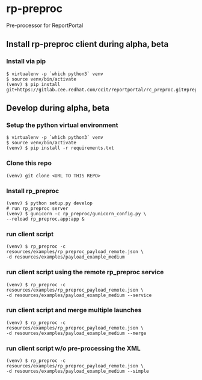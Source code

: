 # rp-preproc
Pre-processor for ReportPortal

## Install rp-preproc client during alpha, beta
### Install via pip
    $ virtualenv -p `which python3` venv
    $ source venv/bin/activate
    (venv) $ pip install git+https://gitlab.cee.redhat.com/ccit/reportportal/rc_preproc.git#preproc1


## Develop during alpha, beta
### Setup the python virtual environment
    $ virtualenv -p `which python3` venv
    $ source venv/bin/activate
    (venv) $ pip install -r requirements.txt

### Clone this repo
    (venv) git clone <URL TO THIS REPO>

### Install rp_preproc
    (venv) $ python setup.py develop
    # run rp_preproc server
    (venv) $ gunicorn -c rp_preproc/gunicorn_config.py \
    --reload rp_preproc.app:app &

### run client script
    (venv) $ rp_preproc -c resources/examples/rp_preproc_payload_remote.json \
    -d resources/examples/payload_example_medium

### run client script using the remote rp_preproc service
    (venv) $ rp_preproc -c resources/examples/rp_preproc_payload_remote.json \
    -d resources/examples/payload_example_medium --service

### run client script and merge multiple launches
    (venv) $ rp_preproc -c resources/examples/rp_preproc_payload_remote.json \
    -d resources/examples/payload_example_medium --merge

### run client script w/o pre-processing the XML
    (venv) $ rp_preproc -c resources/examples/rp_preproc_payload_remote.json \
    -d resources/examples/payload_example_medium --simple
